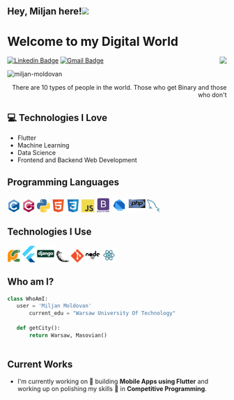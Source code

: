 ## Hey, Miljan here!<img src="https://media.giphy.com/media/hvRJCLFzcasrR4ia7z/giphy.gif" width="25px">

<h1>Welcome to my Digital World</h1> 

<img src = 'https://upload.wikimedia.org/wikipedia/commons/0/01/Matrixcode.gif' align='right'/>

[![Linkedin Badge](https://img.shields.io/badge/-miljan-blue?style=flat-square&logo=Linkedin&logoColor=white&link=https://www.linkedin.com/in/miljan-moldovan-/)](https://www.linkedin.com/in/miljan-moldovan-/) [![Gmail Badge](https://img.shields.io/badge/-miljan.moldovan@gmail.com-c14438?style=flat-square&logo=Gmail&logoColor=white&link=mailto:miljan.moldovan@gmail.com)](mailto:miljan.moldovan@gmail.com) 
<p align="left"> <img src="https://komarev.com/ghpvc/?username=miljan-moldovan" alt="miljan-moldovan" /> </p>

<div style="text-align: right">There are 10 types of people in the world. Those who get Binary and those who don't</div>

## :computer: Technologies I Love
* Flutter
* Machine Learning
* Data Science
* Frontend and Backend Web Development

## Programming Languages
<img src = 'https://github.com/miljan-moldovan/miljan-moldovan/blob/master/images/c-original.svg' width='30'/> <img src = 'https://github.com/miljan-moldovan/miljan-moldovan/blob/master/images/cpp.svg' width='30'/> <img src = 'https://github.com/miljan-moldovan/miljan-moldovan/blob/master/images/python2.png' height='30'/>  <img src = 'https://github.com/miljan-moldovan/miljan-moldovan/blob/master/images/html.svg' width='30'/> <img src = 'https://github.com/miljan-moldovan/miljan-moldovan/blob/master/images/css.svg' width='30'/> <img src = 'https://github.com/miljan-moldovan/miljan-moldovan/blob/master/images/js.svg' width='30'/> <img src = 'https://github.com/miljan-moldovan/miljan-moldovan/blob/master/images/bootstrap.svg' width='33'/> <img src = 'https://github.com/miljan-moldovan/miljan-moldovan/blob/master/images/dart.svg' width='33'/> <img src = 'https://github.com/miljan-moldovan/miljan-moldovan/blob/master/images/php.svg' width='40'/>
 <img src = 'https://github.com/miljan-moldovan/miljan-moldovan/blob/master/images/sql.svg' width='30'/> 
 
 ## Technologies I Use
 <img src = 'https://github.com/miljan-moldovan/miljan-moldovan/blob/master/images/pycharm.svg' width='30'/> <img src = 'https://github.com/miljan-moldovan/miljan-moldovan/blob/master/images/flutter-logo.svg' width='30'/> <img src = 'https://github.com/miljan-moldovan/miljan-moldovan/blob/master/images/django.svg' height='40'/> <img src = 'https://github.com/miljan-moldovan/miljan-moldovan/blob/master/images/flask.png' width='30'/> <img src = 'https://github.com/miljan-moldovan/miljan-moldovan/blob/master/images/git.svg' width='30'/> <img src = 'https://github.com/miljan-moldovan/miljan-moldovan/blob/master/images/nodejs.svg' width='33'/> <img src = 'https://github.com/miljan-moldovan/miljan-moldovan/blob/master/images/react.svg' width='33'/>
 
 ## Who am I?
 ```python
 class WhoAmI:
 	user = 'Miljan Moldovan'
		current_edu = "Warsaw University Of Technology"
	
	def getCity():
		return Warsaw, Masovian()
	
 ```
 
## Current Works
 * I'm currently working on 🔭 building **Mobile Apps using Flutter** and working up on polishing my skills 🌱 in **Competitive Programming**.
 
